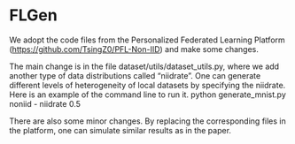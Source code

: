 # FLGen
We adopt the code files from the Personalized Federated Learning Platform (https://github.com/TsingZ0/PFL-Non-IID) and make some changes. 

The main change is in the file dataset/utils/dataset_utils.py, where we add another type of data distributions called “niidrate”. One can generate different levels of heterogeneity of local datasets by specifying the niidrate. Here is an example of the command line to run it.
python generate_mnist.py noniid - niidrate 0.5

There are also some minor changes. By replacing the corresponding files in the platform, one can simulate similar results as in the paper.
